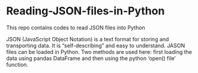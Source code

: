 # Reading-JSON-files-in-Python
This repo contains codes to read JSON files into Python


JSON (JavaScript Object Notation) is a text format for storing and transporting data. It is “self-describing” and easy to understand. JASON files can be loaded in Python. Two methods are used here: first loading the data using pandas DataFrame and then using the python ‘open() file’ function.
